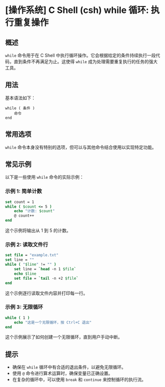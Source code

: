 # [操作系统] C Shell (csh) while 循环: 执行重复操作

## 概述
`while` 命令用于在 C Shell 中执行循环操作。它会根据给定的条件持续执行一段代码，直到条件不再满足为止。这使得 `while` 成为处理需要重复执行的任务的强大工具。

## 用法
基本语法如下：
```
while ( 条件 )
    命令
end
```

## 常用选项
`while` 命令本身没有特别的选项，但可以与其他命令结合使用以实现特定功能。

## 常见示例
以下是一些使用 `while` 命令的实际示例：

### 示例 1: 简单计数
```csh
set count = 1
while ( $count <= 5 )
    echo "计数: $count"
    @ count++
end
```
这个示例将输出从 1 到 5 的计数。

### 示例 2: 读取文件行
```csh
set file = "example.txt"
set line = ""
while ( "$line" != "" )
    set line = `head -n 1 $file`
    echo $line
    set file = `tail -n +2 $file`
end
```
这个示例逐行读取文件内容并打印每一行。

### 示例 3: 无限循环
```csh
while ( 1 )
    echo "这是一个无限循环，按 Ctrl+C 退出"
end
```
这个示例展示了如何创建一个无限循环，直到用户手动中断。

## 提示
- 确保在 `while` 循环中有合适的退出条件，以避免无限循环。
- 使用 `@` 命令进行算术运算时，确保变量已正确设置。
- 在复杂的循环中，可以使用 `break` 和 `continue` 来控制循环的执行流。